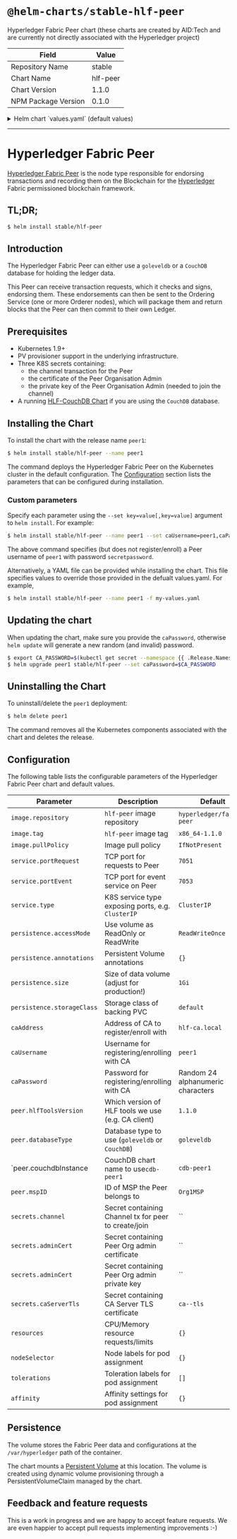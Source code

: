 # `@helm-charts/stable-hlf-peer`

Hyperledger Fabric Peer chart (these charts are created by AID:Tech and are currently not directly associated with the Hyperledger project)

| Field               | Value    |
| ------------------- | -------- |
| Repository Name     | stable   |
| Chart Name          | hlf-peer |
| Chart Version       | 1.1.0    |
| NPM Package Version | 0.1.0    |

<details>

<summary>Helm chart `values.yaml` (default values)</summary>

```yaml
# Default values for  hlf-peer.
# This is a YAML-formatted file.
# Declare variables to be passed into your templates.

image:
  repository: hyperledger/fabric-peer
  tag: 1.2.0
  pullPolicy: IfNotPresent

service:
  # Cluster IP or LoadBalancer
  type: ClusterIP
  portRequest: 7051
  portEvent: 7053

persistence:
  enabled: true
  annotations: {}
  ## If defined, storageClassName: <storageClass>
  ## If set to "-", storageClassName: "", which disables dynamic provisioning
  ## If undefined (the default) or set to null, no storageClassName spec is
  ##   set, choosing the default provisioner.  (gp2 on AWS, standard on
  ##   GKE, AWS & OpenStack)
  ##
  storageClass: ''
  accessMode: ReadWriteOnce
  size: 1Gi
  # existingClaim: ""

##################################
## Further configuration options #
##################################
## Address of Certificate Authority where O
caAddress: hlf-ca.local
## Username for registering/enrolling with CA
caUsername: peer1
## Password for registering/enrolling with CA  (defaults to random 24 alphanumeric)
# caPassword:

peer:
  # Tools version
  hlfToolsVersion: 1.2.0
  # Type of database ("goleveldb" or "CouchDB"):
  databaseType: goleveldb
  # If CouchDB is used, which chart holds it
  couchdbInstance: cdb-peer1
  ## MSP ID of the Peer
  mspID: Org1MSP

# Secrets references, empty by default, fill in with your secrets (particularly adminCert) or add Peer Admin certificate manually after launching chart.
secrets:
  {}
  ## This should contain "channel" transaction derived from a configtx.yaml
  ## configtxgen -profile ComposerChannel -channelID composerchannel -outputCreateChannelTx composerchannel.tx
  # channel: hlf--channel
  ## This should contain the Certificate of the Peer Organisation admin
  ## This is necessary to successfully run the peer
  # adminCert: hlf--peer-admincert
  ## This should contain the Private Key of the Peer Organisation admin
  ## This is necessary to successfully join a channel
  # adminKey: hlf--peer-adminkey
  ## This should contain the CA server's TLS details under the key tls.crt (e.g. a Let's Encrypt Certificate PEM)
  # caServerTls: ca--tls

resources:
  {}
  ## We usually recommend not to specify default resources and to leave this as a conscious
  ## choice for the user. This also increases chances charts run on environments with little
  ## resources, such as Minikube. If you do want to specify resources, uncomment the following
  ## lines, adjust them as necessary, and remove the curly braces after 'resources:'.
  # limits:
  #   cpu: 100m
  #   memory: 128Mi
  # requests:
  #   cpu: 100m
  #   memory: 128Mi

nodeSelector: {}

tolerations: []

affinity:
  {}
  ## Suggested antiAffinity, as each Peer should be on a separate Node for resilience
  # podAntiAffinity:
  #   requiredDuringSchedulingIgnoredDuringExecution:
  #     - topologyKey: "kubernetes.io/hostname"
  #       labelSelector:
  #         matchLabels:
  #           app: hlf-peer
```

</details>

---

# Hyperledger Fabric Peer

[Hyperledger Fabric Peer](http://hyperledger-fabric.readthedocs.io/) is the node type responsible for endorsing transactions and recording them on the Blockchain for the [Hyperledger](https://www.hyperledger.org/) Fabric permissioned blockchain framework.

## TL;DR;

```bash
$ helm install stable/hlf-peer
```

## Introduction

The Hyperledger Fabric Peer can either use a `goleveldb` or a `CouchDB` database for holding the ledger data.

This Peer can receive transaction requests, which it checks and signs, endorsing them. These endorsements can then be sent to the Ordering Service (one or more Orderer nodes), which will package them and return blocks that the Peer can then commit to their own Ledger.

## Prerequisites

- Kubernetes 1.9+
- PV provisioner support in the underlying infrastructure.
- Three K8S secrets containing:
  - the channel transaction for the Peer
  - the certificate of the Peer Organisation Admin
  - the private key of the Peer Organisation Admin (needed to join the channel)
- A running [HLF-CouchDB Chart](https://github.com/kubernetes/charts/tree/master/stable/hlf-couchdb) if you are using the `CouchDB` database.

## Installing the Chart

To install the chart with the release name `peer1`:

```bash
$ helm install stable/hlf-peer --name peer1
```

The command deploys the Hyperledger Fabric Peer on the Kubernetes cluster in the default configuration. The [Configuration](#configuration) section lists the parameters that can be configured during installation.

### Custom parameters

Specify each parameter using the `--set key=value[,key=value]` argument to `helm install`. For example:

```bash
$ helm install stable/hlf-peer --name peer1 --set caUsername=peer1,caPassword=secretpassword
```

The above command specifies (but does not register/enroll) a Peer username of `peer1` with password `secretpassword`.

Alternatively, a YAML file can be provided while installing the chart. This file specifies values to override those provided in the defualt values.yaml. For example,

```bash
$ helm install stable/hlf-peer --name peer1 -f my-values.yaml
```

## Updating the chart

When updating the chart, make sure you provide the `caPassword`, otherwise `helm update` will generate a new random (and invalid) password.

```bash
$ export CA_PASSWORD=$(kubectl get secret --namespace {{ .Release.Namespace }} peer1-hlf-peer -o jsonpath="{.data.CA_PASSWORD}" | base64 --decode; echo)
$ helm upgrade peer1 stable/hlf-peer --set caPassword=$CA_PASSWORD
```

## Uninstalling the Chart

To uninstall/delete the `peer1` deployment:

```bash
$ helm delete peer1
```

The command removes all the Kubernetes components associated with the chart and deletes the release.

## Configuration

The following table lists the configurable parameters of the Hyperledger Fabric Peer chart and default values.

| Parameter                                                                | Description                                          | Default                           |
| ------------------------------------------------------------------------ | ---------------------------------------------------- | --------------------------------- |
| `image.repository`                                                       | `hlf-peer` image repository                          | `hyperledger/fabric-peer`         |
| `image.tag`                                                              | `hlf-peer` image tag                                 | `x86_64-1.1.0`                    |
| `image.pullPolicy`                                                       | Image pull policy                                    | `IfNotPresent`                    |
| `service.portRequest`                                                    | TCP port for requests to Peer                        | `7051`                            |
| `service.portEvent`                                                      | TCP port for event service on Peer                   | `7053`                            |
| `service.type`                                                           | K8S service type exposing ports, e.g. `ClusterIP`    | `ClusterIP`                       |
| `persistence.accessMode`                                                 | Use volume as ReadOnly or ReadWrite                  | `ReadWriteOnce`                   |
| `persistence.annotations`                                                | Persistent Volume annotations                        | `{}`                              |
| `persistence.size`                                                       | Size of data volume (adjust for production!)         | `1Gi`                             |
| `persistence.storageClass`                                               | Storage class of backing PVC                         | `default`                         |
| `caAddress`                                                              | Address of CA to register/enroll with                | `hlf-ca.local`                    |
| `caUsername`                                                             | Username for registering/enrolling with CA           | `peer1`                           |
| `caPassword`                                                             | Password for registering/enrolling with CA           | Random 24 alphanumeric characters |
| `peer.hlfToolsVersion`                                                   | Which version of HLF tools we use (e.g. CA client)   | `1.1.0`                           |
| `peer.databaseType`                                                      | Database type to use (`goleveldb` or `CouchDB`)      | `goleveldb`                       |
| `peer.couchdbInstance | CouchDB chart name to use`cdb-peer1`|`cdb-peer1` |
| `peer.mspID`                                                             | ID of MSP the Peer belongs to                        | `Org1MSP`                         |
| `secrets.channel`                                                        | Secret containing Channel tx for peer to create/join | ``                                |
| `secrets.adminCert`                                                      | Secret containing Peer Org admin certificate         | ``                                |
| `secrets.adminCert`                                                      | Secret containing Peer Org admin private key         | ``                                |
| `secrets.caServerTls`                                                    | Secret containing CA Server TLS certificate          | `ca--tls`                         |
| `resources`                                                              | CPU/Memory resource requests/limits                  | `{}`                              |
| `nodeSelector`                                                           | Node labels for pod assignment                       | `{}`                              |
| `tolerations`                                                            | Toleration labels for pod assignment                 | `[]`                              |
| `affinity`                                                               | Affinity settings for pod assignment                 | `{}`                              |

## Persistence

The volume stores the Fabric Peer data and configurations at the `/var/hyperledger` path of the container.

The chart mounts a [Persistent Volume](http://kubernetes.io/docs/user-guide/persistent-volumes/) at this location. The volume is created using dynamic volume provisioning through a PersistentVolumeClaim managed by the chart.

## Feedback and feature requests

This is a work in progress and we are happy to accept feature requests. We are even happier to accept pull requests implementing improvements :-)

